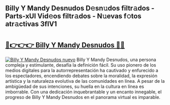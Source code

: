 ## Billy Y Mandy Desnudos D𝚎sn𝚞dos filtr𝚊dos - Parts-xUl Vid𝚎os filtr𝚊dos - N𝚞evas f𝚘tos atr𝚊ctivas 3flV1

# <h2><a href="http://mb54cb.tromn.icu/?c=Billy+Y+Mandy+Desnudos">🔗👉👉👉 Billy Y Mandy Desnudos 🔗🔗</a></h2>

[![Billy Y Mandy Desnudos nuevo](https://i.imgur.com/pEAQMta.gif)](http://mb54cb.tromn.icu/?c=Billy+Y+Mandy+Desnudos)
Billy Y Mandy Desnudos, una persona compleja y estimulante, desafía la definición fácil. Su uso pionero de los medios digitales para la autorrepresentación ha cautivado y enfurecido a los espectadores, encendiendo debates sobre la moralidad, la expresión artística y la naturaleza evolutiva de las comunidades en línea. A pesar de la ambigüedad de sus intenciones, su huella en la cultura en línea es imborrable. Con una dedicación inquebrantable y un encanto innegable, el progreso de Billy Y Mandy Desnudos en el panorama virtual es imparable.
